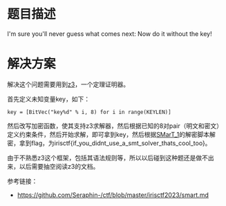 # 题目描述

I'm sure you'll never guess what comes next: Now do it without the key!

# 解决方案

解决这个问题需要用到[z3](https://github.com/Z3Prover/z3)，一个定理证明器。

首先定义未知变量key，如下：

```
key = [BitVec("key%d" % i, 8) for i in range(KEYLEN)]
```

然后改写加密函数，使其支持z3求解器，然后根据已知的8对pair（明文和密文）定义约束条件，然后开始求解，即可拿到key，然后根据[SMarT_1](../SMarT_1)的解密脚本解密，拿到flag，为irisctf{if_you_didnt_use_a_smt_solver_thats_cool_too}。

由于不熟悉z3这个框架，包括其语法规则等，所以以后碰到这种题还是做不出来，以后需要抽空阅读z3的文档。

参考链接：

- https://github.com/Seraphin-/ctf/blob/master/irisctf2023/smart.md